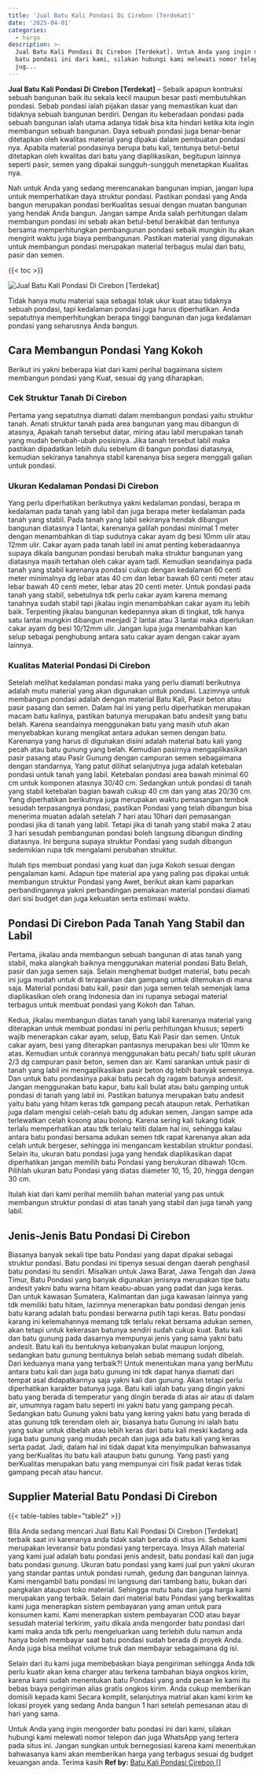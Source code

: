 ```yaml
---
title: 'Jual Batu Kali Pondasi Di Cirebon [Terdekat]'
date: '2025-04-01'
categories:
  - harga
description: >-
  Jual Batu Kali Pondasi Di Cirebon [Terdekat]. Untuk Anda yang ingin mengorder
  batu pondasi ini dari kami, silakan hubungi kami melewati nomor telepon dan
  jug...
---
```


**Jual Batu Kali Pondasi Di Cirebon \[Terdekat\]** – Sebaik apapun kontruksi sebuah bangunan baik itu sekala kecil maupun besar pasti membutuhkan pondasi. Sebab pondasi ialah pijakan dasar yang memastikan kuat dan tidaknya sebuah bangunan berdiri. Dengan itu keberadaan pondasi pada sebuah bangunan ialah utama adanya tidak bisa kita hindari ketika kita ingin membangun sebuah bangunan. Daya sebuah pondasi juga benar-benar ditetapkan oleh kwalitas material yang dipakai dalam pembuatan pondasi nya. Apabila material pondasinya berupa batu kali, tentunya betul-betul ditetapkan oleh kwalitas dari batu yang diaplikasikan, begitupun lainnya seperti pasir, semen yang dipakai sungguh-sungguh menetapkan Kualitas nya.

Nah untuk Anda yang sedang merencanakan bangunan impian, jangan lupa untuk memperhatikan daya struktur pondasi. Pastikan pondasi yang Anda bangun merupakan pondasi berKualitas sesuai dengan muatan bangunan yang hendak Anda bangun. Jangan sampe Anda salah perhitungan dalam membangun pondasi ini sebab akan betul-betul berakibat dan tentunya bersama memperhitungkan pembangunan pondasi sebaik mungkin itu akan mengirit waktu juga biaya pembangunan. Pastikan material yang digunakan untuk membangun pondasi merupakan material terbagus mulai dari batu, pasir dan semen.

{{< toc >}}

![Jual Batu Kali Pondasi Di Cirebon [Terdekat]](/images/jual-batu-kali-09.png)

Tidak hanya mutu material saja sebagai tolak ukur kuat atau tidaknya sebuah pondasi, tapi kedalaman pondasi juga harus diperhatikan. Anda sepatutnya memperhitungkan berapa tinggi bangunan dan juga kedalaman pondasi yang seharusnya Anda bangun.

## Cara Membangun Pondasi Yang Kokoh

Berikut ini yakni beberapa kiat dari kami perihal bagaimana sistem membangun pondasi yang Kuat, sesuai dg yang diharapkan.

### Cek Struktur Tanah Di Cirebon

Pertama yang sepatutnya diamati dalam membangun pondasi yaitu struktur tanah. Amati struktur tanah pada area bangunan yang mau dibangun di atasnya, Apakah tanah tersebut datar, miring atau labil merupakan tanah yang mudah berubah-ubah posisinya. Jika tanah tersebut labil maka pastikan dipadatkan lebih dulu sebelum di bangun pondasi diatasnya, kemudian sekiranya tanahnya stabil karenanya bisa segera menggali galian untuk pondasi.

### Ukuran Kedalaman Pondasi Di Cirebon

Yang perlu diperhatikan berikutnya yakni kedalaman pondasi, berapa m kedalaman pada tanah yang labil dan juga berapa meter kedalaman pada tanah yang stabil. Pada tanah yang labil sekiranya hendak dibangun bangunan diatasnya 1 lantai, karenanya galilah pondasi minimal 1 meter dengan menambahkan di tiap sudutnya cakar ayam dg besi 10mm ulir atau 12mm ulir. Cakar ayam pada tanah labil ini amat penting keberadaannya supaya dikala bangunan pondasi berubah maka struktur bangunan yang diatasnya masih tertahan oleh cakar ayam tadi. Kemudian seandainya pada tanah yang stabil karenanya pondasi cukup dengan kedalaman 60 centi meter minimalnya dg lebar atas 40 cm dan lebar bawah 60 centi meter atau lebar bawah 40 centi meter, lebar atas 20 centi meter. Untuk pondasi pada tanah yang stabil, sebetulnya tdk perlu cakar ayam karena memang tanahnya sudah stabil tapi jikalau ingin menambahkan cakar ayam itu lebih baik. Terpenting jikalau bangunan kedepannya akan di tingkat, tdk hanya satu lantai mungkin dibangun menjadi 2 lantai atau 3 lantai maka diperlukan cakar ayam dg besi 10/12mm ulir. Jangan lupa juga menambahkan kan selup sebagai penghubung antara satu cakar ayam dengan cakar ayam lainnya.

### Kualitas Material Pondasi Di Cirebon

Setelah melihat kedalaman pondasi maka yang perlu diamati berikutnya adalah mutu material yang akan digunakan untuk pondasi. Lazimnya untuk membangun pondasi adalah dengan material Batu Kali, Pasir beton atau pasir pasang dan semen. Dalam hal ini yang perlu diperhatikan merupakan macam batu kalinya, pastikan batunya merupakan batu andesit yang batu belah. Karena seandainya menggunakan batu yang masih utuh akan menyebabkan kurang mengikat antara adukan semen dengan batu. Karenanya yang harus di digunakan disini adalah material batu kali yang pecah atau batu gunung yang belah. Kemudian pasirnya mengaplikasikan pasir pasang atau Pasir Gunung dengan campuran semen sebagaimana dengan standarnya, Yang patut dilihat selanjutnya juga adalah ketebalan pondasi untuk tanah yang labil. Ketebalan pondasi area bawah minimal 60 cm untuk komponen atasnya 30/40 cm. Sedangkan untuk pondasi di tanah yang stabil ketebalan bagian bawah cukup 40 cm dan yang atas 20/30 cm. Yang diperhatikan berikutnya juga merupakan waktu pemasangan tembok sesudah terpasangnya pondasi, pastikan Pondasi yang telah dibangun bisa menerima muatan adalah setelah 7 hari atau 10hari dari pemasangan pondasi jika di tanah yang labil. Tetapi jika di tanah yang stabil maka 2 atau 3 hari sesudah pembangunan pondasi boleh langsung dibangun dinding diatasnya. Ini berguna supaya struktur Pondasi yang sudah dibangun sedemikian rupa tdk mengalami perubahan struktur.

Itulah tips membuat pondasi yang kuat dan juga Kokoh sesuai dengan pengalaman kami. Adapun tipe material apa yang paling pas dipakai untuk membangun struktur Pondasi yang Awet, berikut akan kami paparkan perbandingannya yakni perbandingan pemakaian material pondasi diamati dari sisi budget dan juga kekuatan serta estimasi waktu.

## Pondasi Di Cirebon Pada Tanah Yang Stabil dan Labil

Pertama, jikalau anda membangun sebuah bangunan di atas tanah yang stabil, maka alangkah baiknya menggunakan material pondasi Batu Belah, pasir dan juga semen saja. Selain menghemat budget material, batu pecah ini juga mudah untuk di terapankan dan gampang untuk ditemukan di mana saja. Material pondasi batu kali, pasir dan juga semen telah semenjak lama diaplikasikan oleh orang Indonesia dan ini rupanya sebagai material terbagus untuk membuat pondasi yang Kokoh dan Tahan.

Kedua, jikalau membangun diatas tanah yang labil karenanya material yang diterapkan untuk membuat pondasi ini perlu perhitungan khusus; seperti wajib menerapkan cakar ayam, selup, Batu Kali Pasir dan semen. Untuk cakar ayam, besi yang diterapkan pantasnya merupakan besi ulir 10mm ke atas. Kemudian untuk corannya menggunakan batu pecah/ batu split ukuran 2/3 dg campuran pasir beton, semen dan air. Kami sarankan untuk pasir di tanah yang labil ini mengaplikasikan pasir beton dg lebih banyak semennya. Dan untuk batu pondasinya pakai batu pecah dg ragam batunya andesit. Jangan menggunakan batu kapur, batu kali bulat atau batu gamping untuk pondasi di tanah yang labil ini. Pastikan batunya merupakan batu andesit yaitu batu yang hitam keras tdk gampang pecah ataupun retak. Perhatikan juga dalam mengisi celah-celah batu dg adukan semen, Jangan sampe ada terlewatkan celah kosong atau bolong. Karena sering kali tukang tidak terlalu memperhatikan atau tdk terlalu teliti dalam hal ini, sehingga kalau antara batu pondasi bersama adukan semen tdk rapat karenanya akan ada celah untuk bergeser, sehingga ini mengancam kestabilan struktur pondasi. Selain itu, ukuran batu pondasi juga yang hendak diaplikasikan dapat diperhatikan jangan memilih batu Pondasi yang berukuran dibawah 10cm. Pilihlah ukuran batu Pondasi yang diatas diameter 10, 15, 20, hingga dengan 30 cm.

Itulah kiat dari kami perihal memilih bahan material yang pas untuk membangun struktur pondasi di atas tanah yang stabil dan juga tanah yang labil.

## Jenis-Jenis Batu Pondasi Di Cirebon

Biasanya banyak sekali tipe batu Pondasi yang dapat dipakai sebagai struktur pondasi. Batu pondasi ini tipenya sesuai dengan daerah penghasil batu pondasi itu sendiri. Misalkan untuk Jawa Barat, Jawa Tengah dan Jawa Timur, Batu Pondasi yang banyak digunakan jenisnya merupakan tipe batu andesit yakni batu warna hitam keabu-abuan yang padat dan juga keras. Dan untuk kawasan Sumatera, Kalimantan dan juga kawasan lainnya yang tdk memiliki batu hitam, lazimnya menerapkan batu pondasi dengan jenis batu karang adalah batu pondasi berwarna putih tapi keras. Batu pondasi karang ini kelemahannya memang tdk terlalu rekat bersama adukan semen, akan tetapi untuk kekerasan batunya sendiri sudah cukup kuat. Batu kali dan batu gunung pada dasarnya mempunyai jenis yang sama yakni batu andesit. Batu kali itu bentuknya kebanyakan bulat maupun lonjong, sedangkan batu gunung bentuknya belah sebab memang sudah dibelah. Dari keduanya mana yang terbaik?! Untuk menentukan mana yang berMutu antara batu kali dan juga batu gunung ini tdk dapat hanya diamati dari tempat asal didapatkannya saja yakni kali dan gunung. Akan tetapi perlu diperhatikan karakter batunya juga. Batu kali ialah batu yang dingin yakni batu yang berada di temperatur yang dingin berada di atas air atau di dalam air, umumnya ragam batu seperti ini yakni batu yang gampang pecah. Sedangkan batu Gunung yakni batu yang kering yakni batu yang berada di atas gunung tdk terendam oleh air, biasanya batu Gunung ini ialah batu yang sukar untuk dibelah atau lebih keras dari batu kali meski kadang ada juga batu gunung yang mudah pecah dan juga ada batu kali yang keras serta padat. Jadi, dalam hal ini tidak dapat kita menyimpulkan bahwasanya yang berKualitas itu batu kali ataupun batu gunung. Yang pasti yang berKualitas merupakan batu yang mempunyai ciri fisik padat keras tidak gampang pecah atau hancur.

## Supplier Material Batu Pondasi Di Cirebon

{{< table-tables table="table2" >}}

Bila Anda sedang mencari Jual Batu Kali Pondasi Di Cirebon \[Terdekat\] terbaik saat ini karenanya anda tidak salah berada di situs ini. Sebab kami merupakan leveransir batu pondasi yang terpercaya. Insya Allah material yang kami jual adalah batu pondasi jenis andesit, batu pondasi kali dan juga batu pondasi gunung. Ukuran batu pondasi yang kami jual pun yakni ukuran yang standar pantas untuk pondasi rumah, gedung dan bangunan lainnya. Kami mengambil batu pondasi ini langsung dari tambang batu, bukan dari pangkalan ataupun toko material. Sehingga mutu batu dan juga harga kami merupakan yang terbaik. Selain dari material batu Pondasi yang berkwalitas kami juga menerapkan sistem pembayaran yang aman untuk para konsumen kami. Kami menerapkan sistem pembayaran COD atau bayar sesudah material terkirim, yaitu dikala anda mengorder batu pondasi dari kami maka anda tdk perlu mengeluarkan uang terlebih dulu namun anda hanya boleh membayar saat batu pondasi sudah berada di proyek Anda. Anda juga bisa melihat volume truk dan membayar sebagaimana dg isi.

Selain dari itu kami juga membebaskan biaya pengiriman sehingga Anda tdk perlu kuatir akan kena charger atau terkena tambahan biaya ongkos kirim, karena kami sudah menentukan batu Pondasi yang anda pesan ke kami itu bebas biaya pengiriman alias gratis ongkos kirim. Anda cukup memberikan domisili kepada kami Secara komplit, selanjutnya matrial akan kami kirim ke lokasi proyek yang sedang Anda bangun 1 hari setelah pemesanan atau di hari yang sama.

Untuk Anda yang ingin mengorder batu pondasi ini dari kami, silakan hubungi kami melewati nomor telepon dan juga WhatsApp yang tertera pada situs ini. Jangan sungkan untuk bernegosiasi karena kami menentukan bahwasanya kami akan memberikan harga yang terbagus sesuai dg budget keuangan anda. Terima kasih
**Ref by:** [Batu Kali Pondasi Cirebon []](https://id.wikipedia.org/wiki/Batu)
